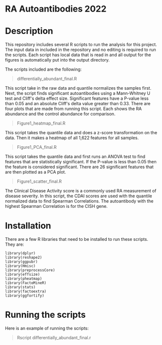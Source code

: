 RA Autoantibodies 2022
===================================================

# Description

This repository includes several R scripts to run the analysis for this project. The input data in included in the repository
and no editing is required to run the scripts. Each script has local data
that is read in and all output for the figures is automatically put into the
output directory.

The scripts included are the following:

>differentially_abundant_final.R

This script take in the raw data and quantile normalizes the samples first.
Next, the script finds significant autoantibodies using a Mann-Whitney U test
and Cliff's delta effect size. Significant features have a P-value less than
0.05 and an absolute Cliff's delta value greater than 0.33. There are four plots
that are made from running this script. Each shows the RA abundance and the control
abundance for comparison.

>Figure1_heatmap_final.R

This script takes the quantile data and does a z-score transformation on the data.
Then it makes a heatmap of all 1,622 features for all samples.

>Figure1_PCA_final.R

This script takes the quantile data and first runs an ANOVA test to find features that
are statistically significant. If the P-value is less than 0.05 then the feature is
considered significant. There are 26 significant features that are then plotted as a
PCA plot.

>Figure1_scatter_final.R

The Clinical Disease Activity score is a commonly used RA measurement of disease
severity. In this script, the CDAI scores are used with the quantile normalized data
to find Spearman Correlations. The autoantibody with the highest Spearman Correlation is
for the CISH gene.

# Installation

There are a few R libraries that need to be installed to run these scripts.
They are:

```
library(dplyr)
library(reshape2)
library(ggpubr)
library(Hmisc)
library(preprocessCore)
library(effsize)
library(pheatmap)
library(FactoMineR)
library(stats)
library(factoextra)
library(ggfortify)
```

# Running the scripts

Here is an example of running the scripts:

> Rscript differentially_abundant_final.r
